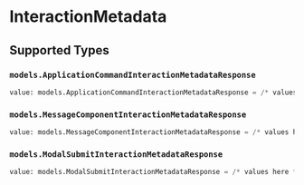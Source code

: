 # InteractionMetadata


## Supported Types

### `models.ApplicationCommandInteractionMetadataResponse`

```python
value: models.ApplicationCommandInteractionMetadataResponse = /* values here */
```

### `models.MessageComponentInteractionMetadataResponse`

```python
value: models.MessageComponentInteractionMetadataResponse = /* values here */
```

### `models.ModalSubmitInteractionMetadataResponse`

```python
value: models.ModalSubmitInteractionMetadataResponse = /* values here */
```

